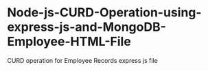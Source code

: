 # Node-js-CURD-Operation-using-express-js-and-MongoDB-Employee-HTML-File
CURD operation for Employee Records express js file 
